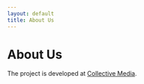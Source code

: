 ```yaml
---
layout: default
title: About Us
---
```


# About Us

The project is developed at [Collective Media](https://github.com/collectivemedia).
